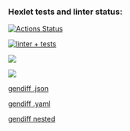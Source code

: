 ### Hexlet tests and linter status:
[![Actions Status](https://github.com/artem-mar/frontend-project-lvl2/workflows/hexlet-check/badge.svg)](https://github.com/artem-mar/frontend-project-lvl2/actions)

[![linter + tests](https://github.com/artem-mar/frontend-project-lvl2/actions/workflows/nodejs.yml/badge.svg)](https://github.com/artem-mar/frontend-project-lvl2/actions/workflows/nodejs.yml)

<a href="https://codeclimate.com/github/artem-mar/frontend-project-lvl2/maintainability"><img src="https://api.codeclimate.com/v1/badges/87cfca021c78ba9b2314/maintainability" /></a>

<a href="https://codeclimate.com/github/artem-mar/frontend-project-lvl2/test_coverage"><img src="https://api.codeclimate.com/v1/badges/87cfca021c78ba9b2314/test_coverage" /></a>

<a href="https://asciinema.org/a/OI98pION0a0fYsv3HHh0tfSq0">gendiff .json</a>

<a href="https://asciinema.org/a/MIeyrzauREkvd5FoQw72WwaaW">gendiff .yaml</a>

<a href="https://asciinema.org/a/31BrEWnwNbNc2Kep6WtLA7mAU">gendiff nested</a>